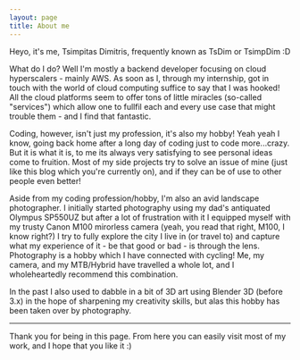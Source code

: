 ```yaml
---
layout: page
title: About me
---
```


Heyo, it's me, Tsimpitas Dimitris, frequently known as TsDim or TsimpDim :D  

What do I do? Well I'm mostly a backend developer focusing on cloud hyperscalers - mainly AWS. As soon as I, through my internship, got in touch with the world of cloud computing suffice to say that I was hooked! All the cloud platforms seem to offer tons of little miracles (so-called "services") which allow one to fullfil each and every use case that might trouble them - and I find that fantastic.  

Coding, however, isn't just my profession, it's also my hobby! Yeah yeah I know, going back home after a long day of coding just to code more...crazy. But it is what it is, to me its always very satisfying to see personal ideas come to fruition. Most of my side projects try to solve an issue of mine (just like this blog which you're currently on), and if they can be of use to other people even better!

Aside from my coding profession/hobby, I'm also an avid landscape photographer. I initially started photography using my dad's antiquated Olympus SP550UZ but after a lot of frustration with it I equipped myself with my trusty Canon M100 mirorless camera (yeah, you read that right, M100, I know right?) I try to fully explore the city I live in (or travel to) and capture what my experience of it - be that good or bad - is through the lens. Photography is a hobby which I have connected with cycling! Me, my camera, and my MTB/Hybrid have travelled a whole lot, and I wholeheartedly recommend this combination.  

In the past I also used to dabble in a bit of 3D art using Blender 3D (before 3.x) in the hope of sharpening my creativity skills, but alas this hobby has been taken over by photography. 

---

Thank you for being in this page. From here you can easily visit most of my work, and I hope that you like it :)
